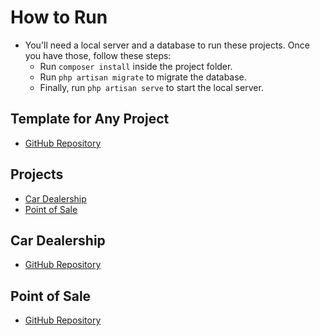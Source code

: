 # How to Run
- You'll need a local server and a database to run these projects. Once you have those, follow these steps:
  - Run `composer install` inside the project folder.
  - Run `php artisan migrate` to migrate the database.
  - Finally, run `php artisan serve` to start the local server.

## Template for Any Project
- [GitHub Repository](https://github.com/WellyngtonMolinari/laravelTemplate)

## Projects
- [Car Dealership](#car-dealership)
- [Point of Sale](#point-of-sale)

## Car Dealership
- [GitHub Repository](https://github.com/WellyngtonMolinari/laravel-car-dealership)

## Point of Sale
- [GitHub Repository](https://github.com/WellyngtonMolinari/laravel-point-of-sale)

